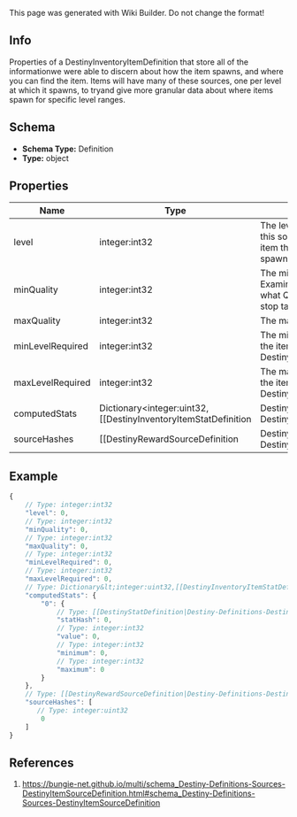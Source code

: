 <span class="wiki-builder">This page was generated with Wiki Builder. Do not change the format!</span>

## Info
Properties of a DestinyInventoryItemDefinition that store all of the informationwe were able to discern about how the item spawns, and where you can find the item. Items will have many of these sources, one per level at which it spawns, to tryand give more granular data about where items spawn for specific level ranges.

## Schema
* **Schema Type:** Definition
* **Type:** object

## Properties
Name | Type | Description
---- | ---- | -----------
level | integer:int32 | The level at which the item spawns.  Essentially the Primary Keyfor this source data: there will be multiple of these source entries per item thathas source data, grouped by the level at which the item spawns.
minQuality | integer:int32 | The minimum Quality at which the item spawns for this level.  Examine DestinyInventoryItemDefinitionfor more information about what Quality means.  Just don't ask Phaedrus about it,he'll never stop talking and you'll have to write a book about it.
maxQuality | integer:int32 | The maximum quality at which the item spawns for this level.
minLevelRequired | integer:int32 | The minimum Character Level required for equipping the item when the item spawns at the item leveldefined on this DestinyItemSourceDefinition, as far as we saw in our processing.
maxLevelRequired | integer:int32 | The maximum Character Level required for equipping the item when the item spawns at the item leveldefined on this DestinyItemSourceDefinition, as far as we saw in our processing.
computedStats | Dictionary&lt;integer:uint32,[[DestinyInventoryItemStatDefinition|Destiny-Definitions-DestinyInventoryItemStatDefinition]]:Definition&gt; | The stats computed for this level/quality range.
sourceHashes | [[DestinyRewardSourceDefinition|Destiny-Definitions-DestinyRewardSourceDefinition]]:ManifestDefinition:integer:uint32[] | The DestinyRewardSourceDefinitions found that can spawn the item at this level.

## Example
```javascript
{
    // Type: integer:int32
    "level": 0,
    // Type: integer:int32
    "minQuality": 0,
    // Type: integer:int32
    "maxQuality": 0,
    // Type: integer:int32
    "minLevelRequired": 0,
    // Type: integer:int32
    "maxLevelRequired": 0,
    // Type: Dictionary&lt;integer:uint32,[[DestinyInventoryItemStatDefinition|Destiny-Definitions-DestinyInventoryItemStatDefinition]]:Definition&gt;
    "computedStats": {
        "0": {
            // Type: [[DestinyStatDefinition|Destiny-Definitions-DestinyStatDefinition]]:ManifestDefinition:integer:uint32
            "statHash": 0,
            // Type: integer:int32
            "value": 0,
            // Type: integer:int32
            "minimum": 0,
            // Type: integer:int32
            "maximum": 0
        }
    },
    // Type: [[DestinyRewardSourceDefinition|Destiny-Definitions-DestinyRewardSourceDefinition]]:ManifestDefinition:integer:uint32[]
    "sourceHashes": [
       // Type: integer:uint32
        0
    ]
}

```

## References
1. https://bungie-net.github.io/multi/schema_Destiny-Definitions-Sources-DestinyItemSourceDefinition.html#schema_Destiny-Definitions-Sources-DestinyItemSourceDefinition
